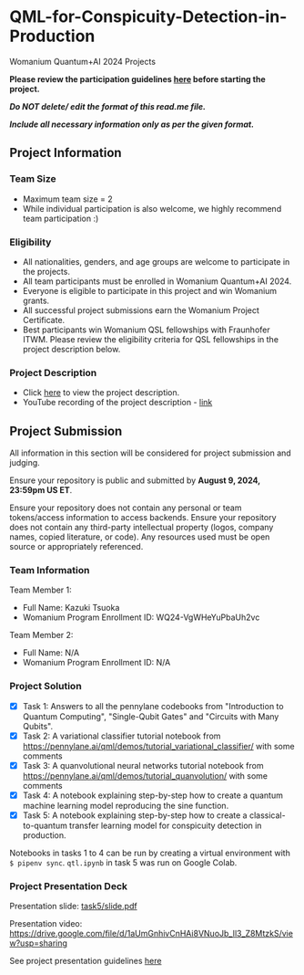 # QML-for-Conspicuity-Detection-in-Production

Womanium Quantum+AI 2024 Projects

**Please review the participation guidelines [here](https://github.com/womanium-quantum/Quantum-AI-2024) before starting the project.**

_**Do NOT delete/ edit the format of this read.me file.**_

_**Include all necessary information only as per the given format.**_

## Project Information

### Team Size

- Maximum team size = 2
- While individual participation is also welcome, we highly recommend team participation :)

### Eligibility

- All nationalities, genders, and age groups are welcome to participate in the projects.
- All team participants must be enrolled in Womanium Quantum+AI 2024.
- Everyone is eligible to participate in this project and win Womanium grants.
- All successful project submissions earn the Womanium Project Certificate.
- Best participants win Womanium QSL fellowships with Fraunhofer ITWM. Please review the eligibility criteria for QSL fellowships in the project description below.

### Project Description

- Click [here](https://drive.google.com/file/d/1AcctFeXjchtEhYzPUsHpP_b4HGlI4kq9/view?usp=sharing) to view the project description.
- YouTube recording of the project description - [link](https://youtu.be/Ac1ihFcTRTc?si=i6AIVfQQh8ymYQYp)

## Project Submission

All information in this section will be considered for project submission and judging.

Ensure your repository is public and submitted by **August 9, 2024, 23:59pm US ET**.

Ensure your repository does not contain any personal or team tokens/access information to access backends. Ensure your repository does not contain any third-party intellectual property (logos, company names, copied literature, or code). Any resources used must be open source or appropriately referenced.

### Team Information

Team Member 1:

- Full Name: Kazuki Tsuoka
- Womanium Program Enrollment ID: WQ24-VgWHeYuPbaUh2vc

Team Member 2:

- Full Name: N/A
- Womanium Program Enrollment ID: N/A

### Project Solution

- [x] Task 1: Answers to all the pennylane codebooks from "Introduction to Quantum Computing", "Single-Qubit Gates" and "Circuits with Many Qubits".
- [x] Task 2: A variational classifier tutorial notebook from <https://pennylane.ai/qml/demos/tutorial_variational_classifier/> with some comments
- [x] Task 3: A quanvolutional neural networks tutorial notebook from <https://pennylane.ai/qml/demos/tutorial_quanvolution/> with some comments
- [x] Task 4: A notebook explaining step-by-step how to create a quantum machine learning model reproducing the sine function.
- [x] Task 5: A notebook explaining step-by-step how to create a classical-to-quantum transfer learning model for conspicuity detection in production.

Notebooks in tasks 1 to 4 can be run by creating a virtual environment with `$ pipenv sync`. `qtl.ipynb` in task 5 was run on Google Colab.

### Project Presentation Deck

Presentation slide: [task5/slide.pdf](task5/slide.pdf)

Presentation video: <https://drive.google.com/file/d/1aUmGnhivCnHAi8VNuoJb_Il3_Z8MtzkS/view?usp=sharing>

See project presentation guidelines [here](https://docs.google.com/document/d/13nWF8AxFAfFYTWEYPT3BpPdYkqtxxSAjmuXj_zcMh-E/edit?usp=sharing)
